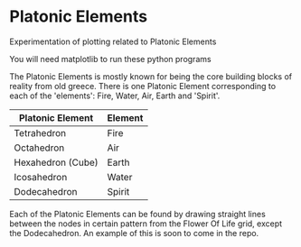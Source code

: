 # Platonic Elements
Experimentation of plotting related to Platonic Elements

You will need matplotlib to run these python programs

The Platonic Elements is mostly known for being the core building blocks of reality from old greece.
There is one Platonic Element corresponding to each of the 'elements': Fire, Water, Air, Earth and 'Spirit'.

Platonic Element | Element 
---|---
Tetrahedron       | Fire
Octahedron        | Air
Hexahedron (Cube) | Earth
Icosahedron       | Water
Dodecahedron     | Spirit

Each of the Platonic Elements can be found by drawing straight lines between the nodes in certain pattern from the Flower Of Life grid, except the Dodecahedron.
An example of this is soon to come in the repo.
